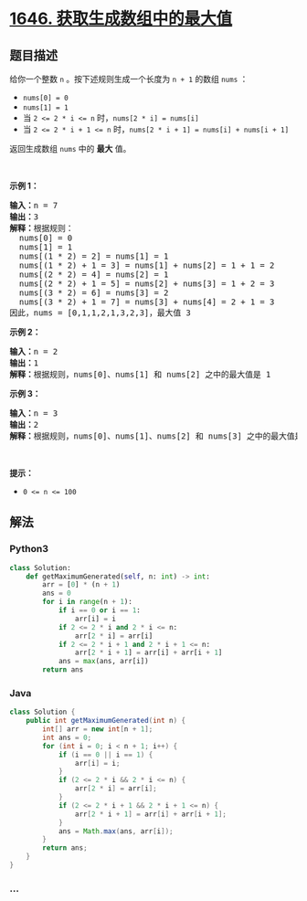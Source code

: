 # [1646. 获取生成数组中的最大值](https://leetcode-cn.com/problems/get-maximum-in-generated-array)



## 题目描述

<!-- 这里写题目描述 -->

<p>给你一个整数 <code>n</code> 。按下述规则生成一个长度为 <code>n + 1</code> 的数组 <code>nums</code> ：</p>

<ul>
	<li><code>nums[0] = 0</code></li>
	<li><code>nums[1] = 1</code></li>
	<li>当 <code>2 <= 2 * i <= n</code> 时，<code>nums[2 * i] = nums[i]</code></li>
	<li>当 <code>2 <= 2 * i + 1 <= n</code> 时，<code>nums[2 * i + 1] = nums[i] + nums[i + 1]</code></li>
</ul>

<p>返回生成数组 <code>nums</code> 中的 <strong>最大</strong> 值。</p>

<p> </p>

<p><strong>示例 1：</strong></p>

<pre>
<strong>输入：</strong>n = 7
<strong>输出：</strong>3
<strong>解释：</strong>根据规则：
  nums[0] = 0
  nums[1] = 1
  nums[(1 * 2) = 2] = nums[1] = 1
  nums[(1 * 2) + 1 = 3] = nums[1] + nums[2] = 1 + 1 = 2
  nums[(2 * 2) = 4] = nums[2] = 1
  nums[(2 * 2) + 1 = 5] = nums[2] + nums[3] = 1 + 2 = 3
  nums[(3 * 2) = 6] = nums[3] = 2
  nums[(3 * 2) + 1 = 7] = nums[3] + nums[4] = 2 + 1 = 3
因此，nums = [0,1,1,2,1,3,2,3]，最大值 3
</pre>

<p><strong>示例 2：</strong></p>

<pre>
<strong>输入：</strong>n = 2
<strong>输出：</strong>1
<strong>解释：</strong>根据规则，nums[0]、nums[1] 和 nums[2] 之中的最大值是 1
</pre>

<p><strong>示例 3：</strong></p>

<pre>
<strong>输入：</strong>n = 3
<strong>输出：</strong>2
<strong>解释：</strong>根据规则，nums[0]、nums[1]、nums[2] 和 nums[3] 之中的最大值是 2
</pre>

<p> </p>

<p><strong>提示：</strong></p>

<ul>
	<li><code>0 <= n <= 100</code></li>
</ul>


## 解法

<!-- 这里可写通用的实现逻辑 -->

<!-- tabs:start -->

### **Python3**

<!-- 这里可写当前语言的特殊实现逻辑 -->

```python
class Solution:
    def getMaximumGenerated(self, n: int) -> int:
        arr = [0] * (n + 1)
        ans = 0
        for i in range(n + 1):
            if i == 0 or i == 1:
                arr[i] = i
            if 2 <= 2 * i and 2 * i <= n:
                arr[2 * i] = arr[i]
            if 2 <= 2 * i + 1 and 2 * i + 1 <= n:
                arr[2 * i + 1] = arr[i] + arr[i + 1]
            ans = max(ans, arr[i])
        return ans
```

### **Java**

<!-- 这里可写当前语言的特殊实现逻辑 -->

```java
class Solution {
    public int getMaximumGenerated(int n) {
        int[] arr = new int[n + 1];
        int ans = 0;
        for (int i = 0; i < n + 1; i++) {
            if (i == 0 || i == 1) {
                arr[i] = i;
            }
            if (2 <= 2 * i && 2 * i <= n) {
                arr[2 * i] = arr[i];
            }
            if (2 <= 2 * i + 1 && 2 * i + 1 <= n) {
                arr[2 * i + 1] = arr[i] + arr[i + 1];
            }
            ans = Math.max(ans, arr[i]);
        }
        return ans;
    }
}
```

### **...**

```

```

<!-- tabs:end -->
